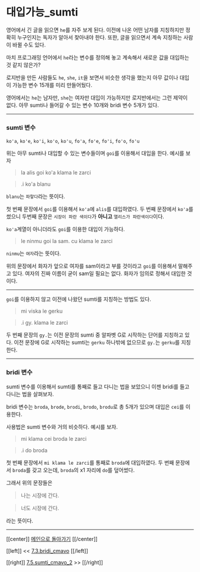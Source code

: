 # 대입가능_sumti

영어에서 긴 글을 읽으면 `he`를 자주 보게 된다. 이전에 나온 어떤 남자를 지칭하지만 정확히 누구인지는 독자가 알아서 찾아내야 한다. 또한, 글을 읽으면서 계속 지칭하는 사람이 바뀔 수도 있다.

마치 프로그래밍 언어에서 `he`라는 변수를 정의해 놓고 계속해서 새로운 값을 대입하는 것 같지 않은가?

로지반을 만든 사람들도 `he`, `she`, `it`을 보면서 비슷한 생각을 했는지 아무 값이나 대입이 가능한 변수 15개를 미리 만들어뒀다.

영어에서는 `he`는 남자만, `she`는 여자만 대입이 가능하지만 로지반에서는 그런 제약이 없다. 아무 sumti나 들어갈 수 있는 변수 10개와 bridi 변수 5개가 있다.

---

### sumti 변수

`ko'a`, `ko'e`, `ko'i`, `ko'o`, `ko'u`, `fo'a`, `fo'e`, `fo'i`, `fo'o`, `fo'u`

위는 아무 sumti나 대입할 수 있는 변수들이며 `goi`를 이용해서 대입을 한다. 예시를 보자

> la alis goi ko'a klama le zarci

> .i ko'a blanu

`blanu`는 `파랗다`라는 뜻이다.

첫 번째 문장에서 `goi`를 이용해서 `ko'a`에 `alis`를 대입하였다. 두 번째 문장에서 `ko'a`를 썼으니 두번째 문장은 `시장이 파란 색이다`가 **아니고** `앨리스가 파란색이다`이다.

`ko'a`계열이 아니더라도 `goi`를 이용한 대입이 가능하다.

> le ninmu goi la sam. cu klama le zarci

`ninmu`는 `여자`라는 뜻이다.

위의 문장에서 화자가 앞으로 여자를 sam이라고 부를 것이라고 `goi`를 이용해서 말해주고 있다. 여자의 진짜 이름이 굳이 sam일 필요는 없다. 화자가 임의로 정해서 대입한 것이다.

---

`goi`를 이용하지 않고 이전에 나왔던 sumti를 지칭하는 방법도 있다.

> mi viska le gerku

> .i gy. klama le zarci

두 번째 문장의 `gy.`는 이전 문장의 sumti 중 알파벳 G로 시작하는 단어를 지칭하고 있다. 이전 문장에 G로 시작하는 sumti는 `gerku` 하나밖에 없으므로 `gy.`는 `gerku`를 지칭한다.

---

### bridi 변수

sumti 변수를 이용해서 sumti를 통째로 들고 다니는 법을 보았으니 이젠 bridi를 들고 다니는 법을 살펴보자.

bridi 변수는 `broda`, `brode`, `brodi`, `brodo`, `brodu`로 총 5개가 있으며 대입은 `cei`를 이용한다.

사용법은 sumti 변수와 거의 비슷하다. 예시를 보자.

> mi klama cei broda le zarci

> .i do broda

첫 번째 문장에서 `mi klama le zarci`를 통째로 `broda`에 대입하였다. 두 번째 문장에서 `broda`를 갖고 오는데, `broda`의 x1 자리에 `do`를 덮어썼다.

그래서 위의 문장들은

> 나는 시장에 간다.

> 너도 시장에 간다.

라는 뜻이다.

---

[[center]]
[메인으로 돌아가기](index.html)
[[/center]]

[[left]]
<< [7.3.bridi_cmavo](07_03_bridi_cmavo.html)
[[/left]]

[[right]]
[7.5.sumti_cmavo_2](07_05_sumti_cmavo_2.html) >>
[[/right]]